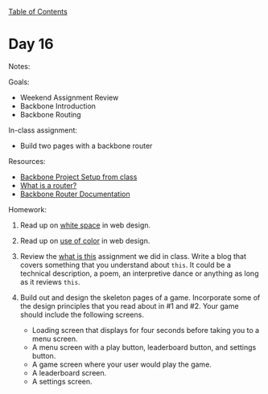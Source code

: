 [Table of Contents](/README.md)

# Day 16

Notes:

Goals:
* Weekend Assignment Review
* Backbone Introduction
* Backbone Routing

In-class assignment:
* Build two pages with a backbone router

Resources:
* [Backbone Project Setup from class](https://github.com/TIY-Austin-Front-End-Engineering/in-class-notes/tree/master/day17/router)
* [What is a router?](http://backbonetutorials.com/what-is-a-router/)
* [Backbone Router Documentation](http://backbonejs.org/#Router)

Homework:
1. Read up on [white space](http://www.smashingmagazine.com/2014/05/16/design-principles-space-figure-ground-relationship/) in web design.

2. Read up on [use of color](http://inspectelement.com/articles/the-principles-of-good-web-design-part-3-colour/) in web design.

3. Review the [what is this]() assignment we did in class. Write a blog that covers something that you understand about `this`. It could be a technical description, a poem, an interpretive dance or anything as long as it reviews `this`.

4. Build out and design the skeleton pages of a game. Incorporate some of the design principles that you read about in #1 and #2. Your game should include the following screens.
	* Loading screen that displays for four seconds before taking you to a menu screen.
	* A menu screen with a play button, leaderboard button, and settings button.
	* A game screen where your user would play the game.
	* A leaderboard screen.
	* A settings screen.